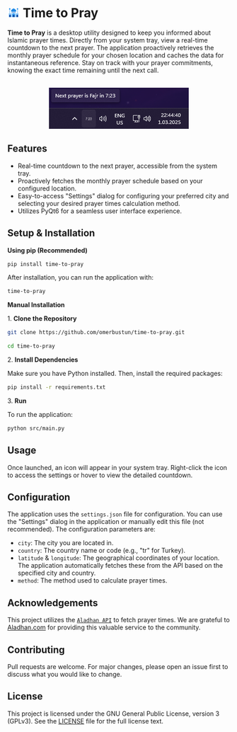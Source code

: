 <img src="assets/icon.png" width="28" height="21"> Time to Pray 
===============

**Time to Pray** is a desktop utility designed to keep you informed about Islamic prayer times. Directly from your system tray, view a real-time countdown to the next prayer. The application proactively retrieves the monthly prayer schedule for your chosen location and caches the data for instantaneous reference. Stay on track with your prayer commitments, knowing the exact time remaining until the next call.

<p align="center">
<br>
  <img src="assets/Screanshot.png" alt="Screenshot">
</p>

Features
--------------------

*   Real-time countdown to the next prayer, accessible from the system tray.
*   Proactively fetches the monthly prayer schedule based on your configured location.
*   Easy-to-access "Settings" dialog for configuring your preferred city and selecting your desired prayer times calculation method.
*   Utilizes PyQt6 for a seamless user interface experience.

Setup & Installation
--------------------

**Using pip (Recommended)**


```bash
pip install time-to-pray
```

After installation, you can run the application with:

```bash
time-to-pray
```

**Manual Installation**

1\.  **Clone the Repository**

```bash
git clone https://github.com/omerbustun/time-to-pray.git
```
```bash
cd time-to-pray
```

2\.  **Install Dependencies**

Make sure you have Python installed. Then, install the required packages:

```bash
pip install -r requirements.txt
```

3\. **Run**

To run the application:


```bash
python src/main.py
```
    

Usage
-----

Once launched, an icon will appear in your system tray. Right-click the icon to access the settings or hover to view the detailed countdown.

Configuration
-------------

The application uses the `settings.json` file for configuration. You can use the "Settings" dialog in the application or manually edit this file (not recommended). The configuration parameters are:

*   `city`: The city you are located in.
*   `country`: The country name or code (e.g., "tr" for Turkey).
*   `latitude` & `longitude`: The geographical coordinates of your location. The application automatically fetches these from the API based on the specified city and country.
*   `method`: The method used to calculate prayer times.

Acknowledgements
----------------

This project utilizes the [`Aladhan API`](https://aladhan.com/prayer-times-api) to fetch prayer times. We are grateful to [Aladhan.com](https://aladhan.com/) for providing this valuable service to the community.

Contributing
------------

Pull requests are welcome. For major changes, please open an issue first to discuss what you would like to change.

License
-------

This project is licensed under the GNU General Public License, version 3 (GPLv3). See the [LICENSE](LICENSE) file for the full license text.